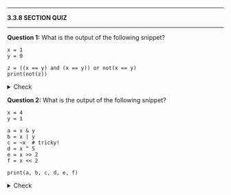 
---

**3.3.8 SECTION QUIZ**

---

**Question 1:** What is the output of the following snippet?

```
x = 1
y = 0

z = ((x == y) and (x == y)) or not(x == y)
print(not(z))

```

<details>
  <summary>Check</summary>

  ```Output
  False
  ```
</details>

**Question 2:** What is the output of the following snippet?

```
x = 4
y = 1

a = x & y
b = x | y
c = ~x  # tricky!
d = x ^ 5
e = x >> 2
f = x << 2

print(a, b, c, d, e, f)

```

<details>
  <summary>Check</summary>
  
  ```Output
  0 5 -5 1 1 16
  ```
</details>